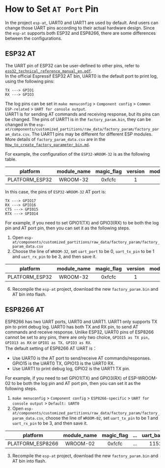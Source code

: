 How to Set `AT Port` Pin
========================

In the project `esp-at`, UART0 and UART1 are used by default. And users can change those UART pins according to their actual hardware design. Since the `esp-at` supports both ESP32 and ESP8266, there are some differences between the configurations.


## ESP32 AT
The UART pin of ESP32 can be user-defined to other pins, refer to [`esp32_technical_reference_manual_en.pdf`](https://www.espressif.com/sites/default/files/documentation/esp32_technical_reference_manual_en.pdf).   
In the official Espressif ESP32 AT bin, UART0 is the default port to print log, using the following pins:  

```
TX ---> GPIO1  
RX ---> GPIO3  
```
The log pins can be set in `make menuconfig` > `Component config` > `Common ESP-related` > `UART for console output`.  
UART1 is for sending AT commands and receiving response, but its pins can be changed. The pins of UART1 is in the `factory_param.bin`, they can be changed in the `esp-at/components/customized_partitions/raw_data/factory_param/factory_param_data.csv`. The UART1 pins may be different for different ESP modules. More details of `factory_param_data.csv` are in the [`How_to_create_factory_parameter_bin.md`](How_to_create_factory_parameter_bin.md).    
  
For example, the configuration of the `ESP32-WROOM-32` is as the following table.
 
| platform | module_name | magic_flag | version | module_id | tx_max_power | uart_port | start_channel | channel_num | country_code | uart_baudrate | uart\_tx_pin | uart\_rx_pin | uart\_ctx_pin | uart\_rts_pin | tx\_control_pin | rx\_control_pin
|:---:|:---:|:---:|:---:|:---:|:---:|:---:|:---:|:---:|:---:|:---:| :---:|:---:|:---:|:---:|:---:|:---:|
PLATFORM_ESP32 |	WROOM-32|	0xfcfc	|1|	1|78|1|1|13|CN|115200|17|16|15|14|-1|-1

In this case, the pins of `ESP32-WROOM-32` AT port is:  

```
TX ---> GPIO17  
RX ---> GPIO16  
CTS ---> GPIO15  
RTX ---> GPIO14  
```
For example, if you need to set GPIO1(TX) and GPIO3(RX) to be both the log pin and AT port pin, then you can set it as the following steps.  

1. Open `esp-at/components/customized_partitions/raw_data/factory_param/factory_param_data.csv`
2. Choose the line of `WROOM-32`, set `uart_port` to be 0, `uart_tx_pin` to be 1 and `uart_rx_pin` to be 3, and then save it.   

| platform | module_name | magic_flag | version | module_id | tx_max_power | uart_port | start_channel | channel_num | country_code | uart_baudrate | uart\_tx_pin | uart\_rx_pin | uart\_ctx_pin | uart\_rts_pin | tx\_control_pin | rx\_control_pin
|:---:|:---:|:---:|:---:|:---:|:---:|:---:|:---:|:---:|:---:|:---:| :---:|:---:|:---:|:---:|:---:|:---:|
PLATFORM_ESP32 |	WROOM-32|	0xfcfc	|1|	1|78|0|1|13|CN|115200|1|3|-1|-1|-1|-1

6. Recompile the `esp-at` project, download the new `factory_param.bin` and AT bin into flash.

## ESP8266 AT

ESP8266 has two UART ports, UART0 and UART1. UART1 only supports TX pin to print debug log. UART0 has both TX and RX pin, to send AT commands and receive response. Unlike ESP32, UART0 pins of ESP8266 cannot be set to any pins, there are only two choice, `GPIO15 as TX pin, GPIO13 as RX` or `GPIO1 as TX、GPIO3 as RX`.   
The default setting of ESP8266 AT UART is：

- Use UART0 is the AT port to send/receive AT commands/responses. GPIO15 is the UART0 TX, GPIO13 is the UART0 RX.
- Use UART1 to print debug log, GPIO2 is the UART1 TX pin.

For example, if you need to set GPIO1(TX) and GPIO3(RX) of ESP-WROOM-02 to be both the log pin and AT port pin, then you can set it as the following steps.
 
1. `make menuconfig` > `Component config` > `ESP8266-specific` > `UART for console output` > `Default: UART0`
2. Open `esp-at/components/customized_partitions/raw_data/factory_param/factory_param_data.csv`, choose the line of `WROOM-02`, set `uart_tx_pin` to be 1 and `uart_rx_pin` to be 3, and then save it.

| platform | module_name | magic_flag | ... | uart_baudrate | uart\_tx_pin | uart\_rx_pin | uart\_ctx_pin | uart\_rts_pin |...
|:---:|:---:|:---:|:---:|:---:|:---:|:---:|:---:|:---:|:---:|
PLATFORM_ESP8266 |	WROOM-02|	0xfcfc	|...|115200|1|3|-1|-1|...

3. Recompile the `esp-at` project, download the new `factory_param.bin` and AT bin into flash.
